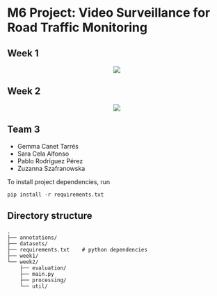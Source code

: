 # M6 Project: Video Surveillance for Road Traffic Monitoring

## Week 1

<div align="center">
  <img src="https://github.com/mcv-m6-video/mcv-m6-2019-team3/blob/master/week1/images/demo.gif">
</div>

## Week 2

<div align="center">
  <img src="https://github.com/mcv-m6-video/mcv-m6-2019-team3/blob/master/week2/images/demo.gif">
</div>

## Team 3

- Gemma Canet Tarrés
- Sara Cela Alfonso
- Pablo Rodríguez Pérez
- Zuzanna Szafranowska

To install project dependencies, run
```
pip install -r requirements.txt
```

## Directory structure

```
.
├── annotations/              
├── datasets/
├── requirements.txt    # python dependencies
├── week1/
└── week2/
    ├── evaluation/
    ├── main.py
    ├── processing/
    └── util/
```
